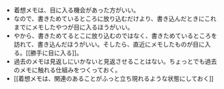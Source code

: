 - 着想メモは、目に入る機会があった方がいい。
- なので、書きためているところに放り込むだけより、書き込んだときにこれまでにメモしたやつが目に入るほうがいい。
- やから、書きためてるとこに放り込むのではなく、書きためているところを訪れて、書き込んだほうがいい。そしたら、直近にメモしたものが目に入る。[[勝手に目に入る]]。 
- 過去のメモは見返しにいかないと見返させることはない。ちょっとでも過去のメモに触れる仕組みをつくっておく。
- [[着想メモは、関連のあることがふっと立ち現れるような状態にしておく]]